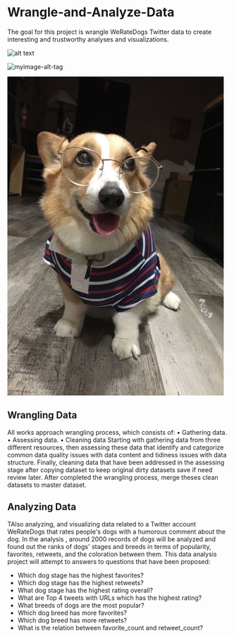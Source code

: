 # Wrangle-and-Analyze-Data
The goal for this project is wrangle WeRateDogs Twitter data to create interesting and trustworthy analyses and visualizations.


![alt text](https://twitter.com/dog_rates/status/890240255349198849/photo/1)

![myimage-alt-tag](https://twitter.com/dog_rates/status/890240255349198849/photo/1)

![alt text](https://github.com/KDvip/Wrangle-and-Analyze-Data/blob/master/DOG.JPG)

## Wrangling Data
All works approach wrangling process, which consists of: • Gathering data. • Assessing data. • Cleaning data Starting with gathering data from three different resources, then assessing these data that identify and categorize common data quality issues with data content and tidiness issues with data structure. Finally, cleaning data that have been addressed in the assessing stage after copying dataset to keep original dirty datasets save if need review later. After completed the wrangling process, merge theses clean datasets to master dataset.

## Analyzing Data
TAlso analyzing, and visualizing data related to a Twitter account WeRateDogs that rates people's dogs with a humorous comment about the dog. In the analysis , around 2000 records of dogs will be analyzed and found out the ranks of dogs' stages and breeds in terms of popularity, favorites, retweets, and the coloration between them. This data analysis project will attempt to answers to questions that have been proposed: 

- Which dog stage has the highest favorites?
- Which dog stage has the highest retweets?
- What dog stage has the highest rating overall?
- What are Top 4 tweets with URLs which has the highest rating?
- What breeds of dogs are the most popular? 
- Which dog breed has more favorites? 
- Which dog breed has more retweets?
- What is the relation between favorite_count and retweet_count?
